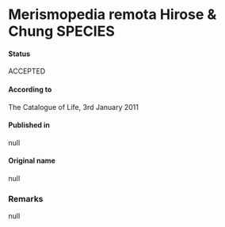 # Merismopedia remota Hirose & Chung SPECIES

#### Status
ACCEPTED

#### According to
The Catalogue of Life, 3rd January 2011

#### Published in
null

#### Original name
null

### Remarks
null
